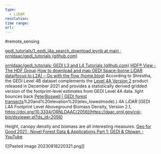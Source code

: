 ```yaml
---
type:
  - LiDAR
resolution: 
time range: 
url:
---
```

#remote_sensing 

[gedi_tutorials/1_gedi_l4a_search_download.ipynb at main · ornldaac/gedi_tutorials (github.com)](https://github.com/ornldaac/gedi_tutorials/blob/main/1_gedi_l4a_search_download.ipynb)

[ornldaac/gedi_tutorials: GEDI L3 and L4 Tutorials (github.com)](https://github.com/ornldaac/gedi_tutorials)
[HDF® View - The HDF Group](https://www.hdfgroup.org/downloads/hdfview/)
[How to download and map GEDI Space-borne LiDAR data(focus to L2A) – Go with the flow (home.blog)](https://fivequestionz.home.blog/2020/01/27/how-to-download-and-map-gedi-space-borne-lidar-datafocus-to-l2a/)
According to Shrestha, the GEDI Level 4B dataset complements the [Level 4A Version 2](https://doi.org/10.3334/ORNLDAAC/2056) product released in December 2021 and provides a statistically derived gridded version of the footprint-level estimates from GEDI Level 4A data.
light bounces back
[PeterBoswell | GEDI forest transects](https://www.peterboswell.me/activities/open-source-mapping/gedi-forest-transects/#:~:text=h5%20file%20in%20a%20directory,)%20and%20elevation%20(elev_lowestmode).)
4A LiDAR
[GEDI L4A Footprint Level Aboveground Biomass Density, Version 2.1, https://doi.org/10.3334/ORNLDAAC/2056](https://daac.ornl.gov/cgi-bin/dsviewer.pl?ds_id=2056)

Height, canopy density and biomass are all interesting measures.
[Geo for Good 2021 : Novel Forest Data & Applications Part 1: GEDI & Obiwan - YouTube](https://www.youtube.com/watch?v=PQwVDnOsqhQ&list=WL&index=12)

![[Pasted image 20230818220321.png]]
